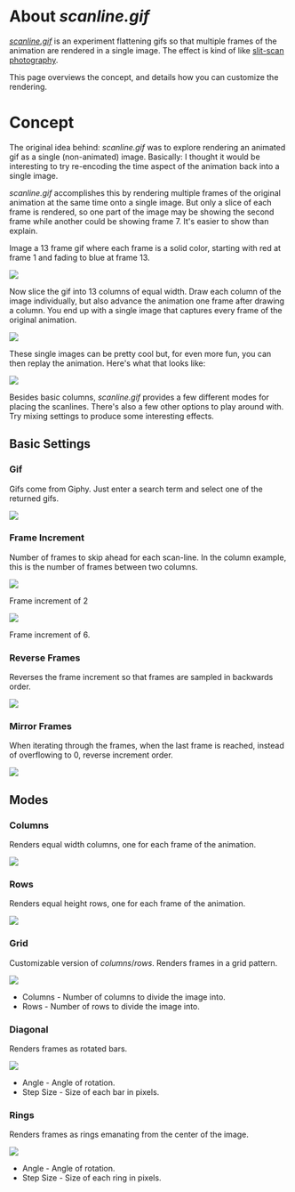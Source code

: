 # About *scanline.gif*

*[scanline.gif](site)* is an experiment flattening gifs so that multiple frames of the animation are rendered in a single image. The effect is kind of like [slit-scan photography](https://en.wikipedia.org/wiki/Slit-scan_photography).

This page overviews the concept, and details how you can customize the rendering.

# Concept
The original idea behind: *scanline.gif* was to explore rendering an animated gif as a single (non-animated) image. Basically: I thought it would be interesting to try re-encoding the time aspect of the animation back into a single image.

*scanline.gif* accomplishes this by rendering multiple frames of the original animation at the same time onto a single image. But only a slice of each frame is rendered, so one part of the image may be showing the second frame while another could be showing frame 7. It's easier to show than explain.

Image a 13 frame gif where each frame is a solid color, starting with red at frame 1 and fading to blue at frame 13.

![](https://raw.githubusercontent.com/mattbierner/scanline-gif/gh-pages/documentation/images/rb-example-start.gif)

Now slice the gif into 13 columns of equal width. Draw each column of the image individually, but also advance the animation one frame after drawing a column. You end up with a single image that captures every frame of the original animation.

![](https://raw.githubusercontent.com/mattbierner/scanline-gif/gh-pages/documentation/images/rb-example-example.png)

These single images can be pretty cool but, for even more fun, you can then replay the animation. Here's what that looks like:

![](https://raw.githubusercontent.com/mattbierner/scanline-gif/gh-pages/documentation/images/rb-example-columns.gif)

Besides basic columns, *scanline.gif* provides a few different modes for placing the scanlines. There's also a few other options to play around with. Try mixing settings to produce some interesting effects.


## Basic Settings


### Gif
Gifs come from Giphy. Just enter a search term and select one of the returned gifs.

![](https://raw.githubusercontent.com/mattbierner/scanline-gif/gh-pages/documentation/images/search.gif)

### Frame Increment
Number of frames to skip ahead for each scan-line. In the column example, this is the number of frames between two columns.

![](https://raw.githubusercontent.com/mattbierner/scanline-gif/gh-pages/documentation/images/rb-example-columns-inc2.gif)

Frame increment of 2

![](https://raw.githubusercontent.com/mattbierner/scanline-gif/gh-pages/documentation/images/rb-example-columns-inc6.gif)

Frame increment of 6.


### Reverse Frames
Reverses the frame increment so that frames are sampled in backwards order.

![](https://raw.githubusercontent.com/mattbierner/scanline-gif/gh-pages/documentation/images/rb-example-columns-reverse.gif)


### Mirror Frames
When iterating through the frames, when the last frame is reached, instead of overflowing to 0, reverse increment order.

![](https://raw.githubusercontent.com/mattbierner/scanline-gif/gh-pages/documentation/images/rb-example-columns-mirror.gif)


## Modes

### Columns
Renders equal width columns, one for each frame of the animation.

![](https://raw.githubusercontent.com/mattbierner/scanline-gif/gh-pages/documentation/images/rb-example-columns.gif)

### Rows
Renders equal height rows, one for each frame of the animation.

![](https://raw.githubusercontent.com/mattbierner/scanline-gif/gh-pages/documentation/images/rb-example-rows.gif)

### Grid
Customizable version of *columns*/*rows*. Renders frames in a grid pattern.

![](https://raw.githubusercontent.com/mattbierner/scanline-gif/gh-pages/documentation/images/rb-example-grid-10x10.gif)

* Columns - Number of columns to divide the image into.
* Rows - Number of rows to divide the image into.


### Diagonal
Renders frames as rotated bars.

![](https://raw.githubusercontent.com/mattbierner/scanline-gif/gh-pages/documentation/images/rb-example-diag.gif)

* Angle - Angle of rotation.
* Step Size - Size of each bar in pixels.


### Rings
Renders frames as rings emanating from the center of the image.

![](https://raw.githubusercontent.com/mattbierner/scanline-gif/gh-pages/documentation/images/rb-example-columns-reverse.gif)

* Angle - Angle of rotation.
* Step Size - Size of each ring in pixels.
